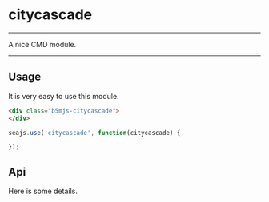 # citycascade

---

A nice CMD module.

---

## Usage

It is very easy to use this module.

````html
<div class="b5mjs-citycascade">
</div>
````

```javascript
seajs.use('citycascade', function(citycascade) {

});
```

## Api

Here is some details.
